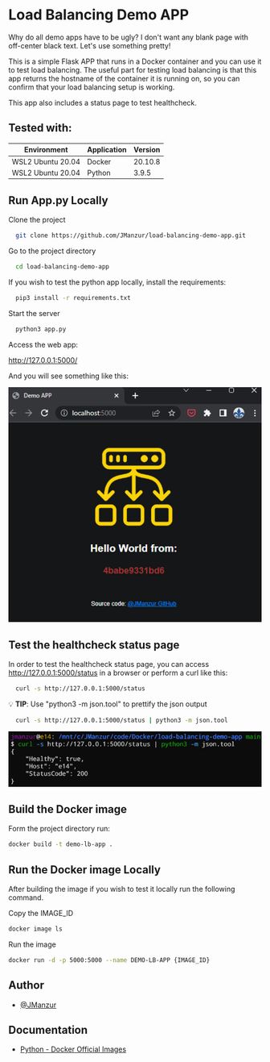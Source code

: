 # Load Balancing Demo APP

Why do all demo apps have to be ugly? I don't want any blank page with off-center black text. Let's use something pretty!

This is a simple Flask APP that runs in a Docker container and you can use it to test load balancing. The useful part for testing load balancing is that this app returns the hostname of the container it is running on, so you can confirm that your load balancing setup is working.

This app also includes a status page to test healthcheck.

## Tested with: 

| Environment | Application | Version  |
| ----------------- |-----------|---------|
| WSL2 Ubuntu 20.04 | Docker | 20.10.8  |
| WSL2 Ubuntu 20.04 | Python | 3.9.5 |

## Run App.py Locally

Clone the project

```bash
  git clone https://github.com/JManzur/load-balancing-demo-app.git
```

Go to the project directory

```bash
  cd load-balancing-demo-app
```

If you wish to test the python app locally, install the requirements:

```bash
  pip3 install -r requirements.txt
```

Start the server

```bash
  python3 app.py
```

Access the web app:

http://127.0.0.1:5000/

And you will see something like this:

![App Screenshot](./images/lb_demo_app.png)

## Test the healthcheck status page

In order to test the healthcheck status page, you can access http://127.0.0.1:5000/status in a browser or perform a curl like this:

```bash
  curl -s http://127.0.0.1:5000/status
```

:bulb: **TIP**: Use "python3 -m json.tool" to prettify the json output

```bash
  curl -s http://127.0.0.1:5000/status | python3 -m json.tool
```

![App Screenshot](./images/lb_demo_app_status.png)

## Build the Docker image 

Form the project directory run:

```bash
docker build -t demo-lb-app .
```

## Run the Docker image Locally

After building the image if you wish to test it locally run the following command.

Copy the IMAGE_ID
```bash
docker image ls
```

Run the image
```bash
docker run -d -p 5000:5000 --name DEMO-LB-APP {IMAGE_ID}
```

## Author

- [@JManzur](https://jmanzur.com)

  
## Documentation

- [Python - Docker Official Images](https://hub.docker.com/_/python)